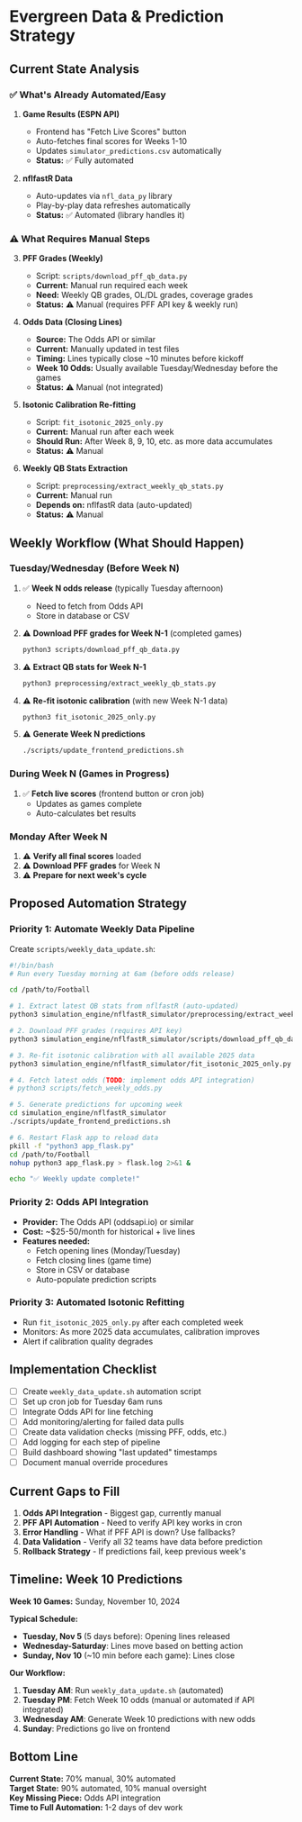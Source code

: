 # Evergreen Data & Prediction Strategy

## Current State Analysis

### ✅ What's Already Automated/Easy

1. **Game Results (ESPN API)**
   - Frontend has "Fetch Live Scores" button
   - Auto-fetches final scores for Weeks 1-10
   - Updates `simulator_predictions.csv` automatically
   - **Status:** ✅ Fully automated

2. **nflfastR Data**
   - Auto-updates via `nfl_data_py` library
   - Play-by-play data refreshes automatically
   - **Status:** ✅ Automated (library handles it)

### ⚠️ What Requires Manual Steps

3. **PFF Grades (Weekly)**
   - Script: `scripts/download_pff_qb_data.py`
   - **Current:** Manual run required each week
   - **Need:** Weekly QB grades, OL/DL grades, coverage grades
   - **Status:** ⚠️ Manual (requires PFF API key & weekly run)

4. **Odds Data (Closing Lines)**
   - **Source:** The Odds API or similar
   - **Current:** Manually updated in test files
   - **Timing:** Lines typically close ~10 minutes before kickoff
   - **Week 10 Odds:** Usually available Tuesday/Wednesday before the games
   - **Status:** ⚠️ Manual (not integrated)

5. **Isotonic Calibration Re-fitting**
   - Script: `fit_isotonic_2025_only.py`
   - **Current:** Manual run after each week
   - **Should Run:** After Week 8, 9, 10, etc. as more data accumulates
   - **Status:** ⚠️ Manual

6. **Weekly QB Stats Extraction**
   - Script: `preprocessing/extract_weekly_qb_stats.py`
   - **Current:** Manual run
   - **Depends on:** nflfastR data (auto-updated)
   - **Status:** ⚠️ Manual

## Weekly Workflow (What Should Happen)

### Tuesday/Wednesday (Before Week N)
1. ✅ **Week N odds release** (typically Tuesday afternoon)
   - Need to fetch from Odds API
   - Store in database or CSV

2. ⚠️ **Download PFF grades for Week N-1** (completed games)
   ```bash
   python3 scripts/download_pff_qb_data.py
   ```

3. ⚠️ **Extract QB stats for Week N-1**
   ```bash
   python3 preprocessing/extract_weekly_qb_stats.py
   ```

4. ⚠️ **Re-fit isotonic calibration** (with new Week N-1 data)
   ```bash
   python3 fit_isotonic_2025_only.py
   ```

5. ⚠️ **Generate Week N predictions**
   ```bash
   ./scripts/update_frontend_predictions.sh
   ```

### During Week N (Games in Progress)
1. ✅ **Fetch live scores** (frontend button or cron job)
   - Updates as games complete
   - Auto-calculates bet results

### Monday After Week N
1. ⚠️ **Verify all final scores** loaded
2. ⚠️ **Download PFF grades** for Week N
3. ⚠️ **Prepare for next week's cycle**

## Proposed Automation Strategy

### Priority 1: Automate Weekly Data Pipeline
Create `scripts/weekly_data_update.sh`:
```bash
#!/bin/bash
# Run every Tuesday morning at 6am (before odds release)

cd /path/to/Football

# 1. Extract latest QB stats from nflfastR (auto-updated)
python3 simulation_engine/nflfastR_simulator/preprocessing/extract_weekly_qb_stats.py

# 2. Download PFF grades (requires API key)
python3 simulation_engine/nflfastR_simulator/scripts/download_pff_qb_data.py

# 3. Re-fit isotonic calibration with all available 2025 data
python3 simulation_engine/nflfastR_simulator/fit_isotonic_2025_only.py

# 4. Fetch latest odds (TODO: implement odds API integration)
# python3 scripts/fetch_weekly_odds.py

# 5. Generate predictions for upcoming week
cd simulation_engine/nflfastR_simulator
./scripts/update_frontend_predictions.sh

# 6. Restart Flask app to reload data
pkill -f "python3 app_flask.py"
cd /path/to/Football
nohup python3 app_flask.py > flask.log 2>&1 &

echo "✅ Weekly update complete!"
```

### Priority 2: Odds API Integration
- **Provider:** The Odds API (oddsapi.io) or similar
- **Cost:** ~$25-50/month for historical + live lines
- **Features needed:**
  - Fetch opening lines (Monday/Tuesday)
  - Fetch closing lines (game time)
  - Store in CSV or database
  - Auto-populate prediction scripts

### Priority 3: Automated Isotonic Refitting
- Run `fit_isotonic_2025_only.py` after each completed week
- Monitors: As more 2025 data accumulates, calibration improves
- Alert if calibration quality degrades

## Implementation Checklist

- [ ] Create `weekly_data_update.sh` automation script
- [ ] Set up cron job for Tuesday 6am runs
- [ ] Integrate Odds API for line fetching
- [ ] Add monitoring/alerting for failed data pulls
- [ ] Create data validation checks (missing PFF, odds, etc.)
- [ ] Add logging for each step of pipeline
- [ ] Build dashboard showing "last updated" timestamps
- [ ] Document manual override procedures

## Current Gaps to Fill

1. **Odds API Integration** - Biggest gap, currently manual
2. **PFF API Automation** - Need to verify API key works in cron
3. **Error Handling** - What if PFF API is down? Use fallbacks?
4. **Data Validation** - Verify all 32 teams have data before prediction
5. **Rollback Strategy** - If predictions fail, keep previous week's

## Timeline: Week 10 Predictions

**Week 10 Games:** Sunday, November 10, 2024

**Typical Schedule:**
- **Tuesday, Nov 5** (5 days before): Opening lines released
- **Wednesday-Saturday**: Lines move based on betting action
- **Sunday, Nov 10** (~10 min before each game): Lines close

**Our Workflow:**
1. **Tuesday AM**: Run `weekly_data_update.sh` (automated)
2. **Tuesday PM**: Fetch Week 10 odds (manual or automated if API integrated)
3. **Wednesday AM**: Generate Week 10 predictions with new odds
4. **Sunday**: Predictions go live on frontend

## Bottom Line

**Current State:** 70% manual, 30% automated  
**Target State:** 90% automated, 10% manual oversight  
**Key Missing Piece:** Odds API integration  
**Time to Full Automation:** 1-2 days of dev work


